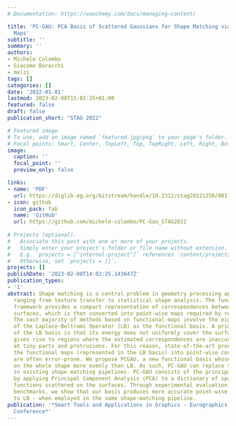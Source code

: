```yaml
---
# Documentation: https://wowchemy.com/docs/managing-content/

title: 'PC-GAU: PCA Basis of Scattered Gaussians for Shape Matching via Functional
  Maps'
subtitle: ''
summary: ''
authors:
- Michele Colombo
- Giacomo Boracchi
- melzi
tags: []
categories: []
date: '2022-01-01'
lastmod: 2023-02-08T15:02:25+01:00
featured: false
draft: false
publication_short: "STAG 2022"

# Featured image
# To use, add an image named `featured.jpg/png` to your page's folder.
# Focal points: Smart, Center, TopLeft, Top, TopRight, Left, Right, BottomLeft, Bottom, BottomRight.
image:
  caption: ''
  focal_point: ''
  preview_only: false

links:
- name: 'PDF'
  url: https://diglib.eg.org/bitstream/handle/10.2312/stag20221250/001-009.pdf
- icon: github
  icon_pack: fab
  name: 'GitHub'
  url: https://github.com/michele-colombo/PC-Gau_STAG2022
  
# Projects (optional).
#   Associate this post with one or more of your projects.
#   Simply enter your project's folder or file name without extension.
#   E.g. `projects = ["internal-project"]` references `content/project/deep-learning/index.md`.
#   Otherwise, set `projects = []`.
projects: []
publishDate: '2023-02-08T14:02:25.143647Z'
publication_types:
- '1'
abstract: Shape matching is a central problem in geometry processing applications,
  ranging from texture transfer to statistical shape analysis. The functional maps
  framework provides a compact representation of correspondences between discrete
  surfaces, which is then converted into point-wise maps required by real-world applications.
  The vast majority of methods based on functional maps involve the eigenfunctions
  of the Laplace-Beltrami Operator (LB) as the functional basis. A primary drawback
  of the LB basis is that its energy does not uniformly cover the surface. This fact
  gives rise to regions where the estimated correspondences are inaccurate, typically
  at tiny parts and protrusions. For this reason, state-of-the-art procedures to convert
  the functional maps (represented in the LB basis) into point-wise correspondences
  are often error-prone. We propose PCGAU, a new functional basis whose energy spreads
  on the whole shape more evenly than LB. As such, PC-GAU can replace the LB basis
  in existing shape matching pipelines. PC-GAU consists of the principal vectors obtained
  by applying Principal Component Analysis (PCA) to a dictionary of sparse Gaussian
  functions scattered on the surfaces. Through experimental evaluation of established
  benchmarks, we show that our basis produces more accurate point-wise maps —- compared
  to LB - when employed in the same shape-matching pipeline.
publication: '*Smart Tools and Applications in Graphics - Eurographics Italian Chapter
  Conference*'
---
```

